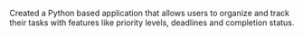 Created a Python based application that allows users to organize and track their tasks with features like priority levels, deadlines and completion status.
